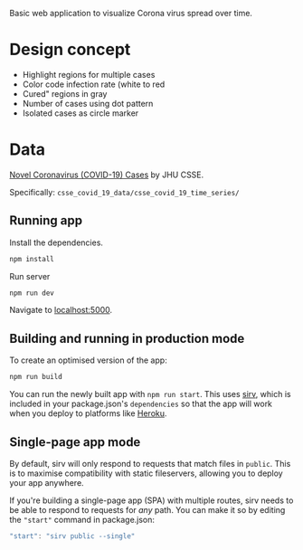 Basic web application to visualize Corona virus spread over time.


# Design concept
  
* Highlight regions for multiple cases
* Color code infection rate (white to red
* Cured" regions in gray
* Number of cases using dot pattern
* Isolated cases as circle marker

# Data

[Novel Coronavirus (COVID-19) Cases](https://github.com/CSSEGISandData/COVID-19) by JHU CSSE.

Specifically: `csse_covid_19_data/csse_covid_19_time_series/`

## Running app

Install the dependencies.

```bash
npm install
```

Run server

```bash
npm run dev
```

Navigate to [localhost:5000](http://localhost:5000).


## Building and running in production mode

To create an optimised version of the app:

```bash
npm run build
```

You can run the newly built app with `npm run start`. This uses [sirv](https://github.com/lukeed/sirv), which is included in your package.json's `dependencies` so that the app will work when you deploy to platforms like [Heroku](https://heroku.com).


## Single-page app mode

By default, sirv will only respond to requests that match files in `public`. This is to maximise compatibility with static fileservers, allowing you to deploy your app anywhere.

If you're building a single-page app (SPA) with multiple routes, sirv needs to be able to respond to requests for *any* path. You can make it so by editing the `"start"` command in package.json:

```js
"start": "sirv public --single"
```
